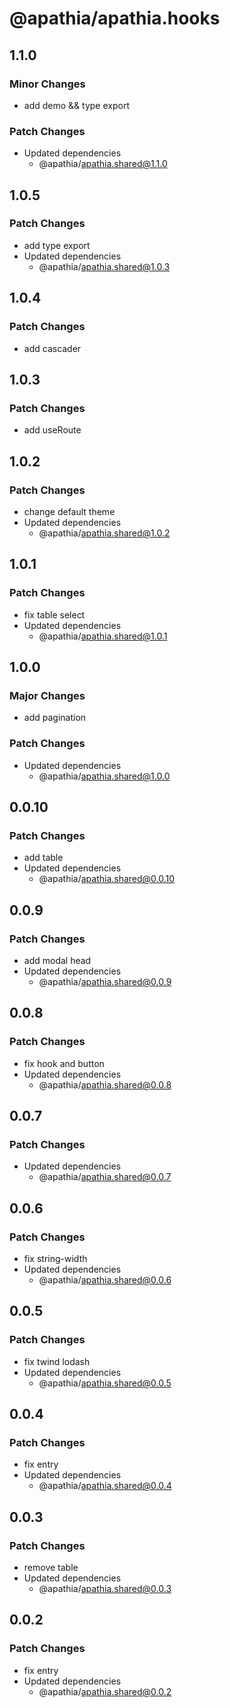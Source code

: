 # @apathia/apathia.hooks

## 1.1.0

### Minor Changes

- add demo && type export

### Patch Changes

- Updated dependencies
  - @apathia/apathia.shared@1.1.0

## 1.0.5

### Patch Changes

- add type export
- Updated dependencies
  - @apathia/apathia.shared@1.0.3

## 1.0.4

### Patch Changes

- add cascader

## 1.0.3

### Patch Changes

- add useRoute

## 1.0.2

### Patch Changes

- change default theme
- Updated dependencies
  - @apathia/apathia.shared@1.0.2

## 1.0.1

### Patch Changes

- fix table select
- Updated dependencies
  - @apathia/apathia.shared@1.0.1

## 1.0.0

### Major Changes

- add pagination

### Patch Changes

- Updated dependencies
  - @apathia/apathia.shared@1.0.0

## 0.0.10

### Patch Changes

- add table
- Updated dependencies
  - @apathia/apathia.shared@0.0.10

## 0.0.9

### Patch Changes

- add modal head
- Updated dependencies
  - @apathia/apathia.shared@0.0.9

## 0.0.8

### Patch Changes

- fix hook and button
- Updated dependencies
  - @apathia/apathia.shared@0.0.8

## 0.0.7

### Patch Changes

- Updated dependencies
  - @apathia/apathia.shared@0.0.7

## 0.0.6

### Patch Changes

- fix string-width
- Updated dependencies
  - @apathia/apathia.shared@0.0.6

## 0.0.5

### Patch Changes

- fix twind lodash
- Updated dependencies
  - @apathia/apathia.shared@0.0.5

## 0.0.4

### Patch Changes

- fix entry
- Updated dependencies
  - @apathia/apathia.shared@0.0.4

## 0.0.3

### Patch Changes

- remove table
- Updated dependencies
  - @apathia/apathia.shared@0.0.3

## 0.0.2

### Patch Changes

- fix entry
- Updated dependencies
  - @apathia/apathia.shared@0.0.2
